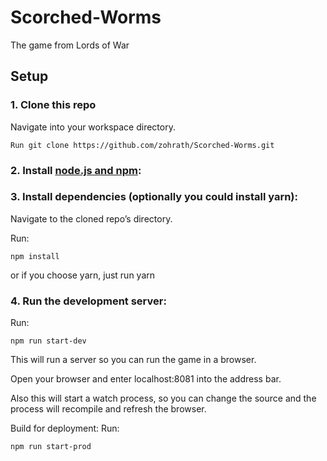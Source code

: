 # Scorched-Worms
The game from Lords of War

## Setup

### 1. Clone this repo 
Navigate into your workspace directory.

 `Run git clone https://github.com/zohrath/Scorched-Worms.git`
 
### 2. Install [node.js and npm](https://nodejs.org/en/):

### 3. Install dependencies (optionally you could install yarn):
Navigate to the cloned repo’s directory.

Run:

`npm install`

or if you choose yarn, just run yarn

### 4. Run the development server:
Run:

`npm run start-dev`

This will run a server so you can run the game in a browser.

Open your browser and enter localhost:8081 into the address bar.

Also this will start a watch process, so you can change the source and the process will recompile and refresh the browser.

Build for deployment:
Run:

`npm run start-prod`
